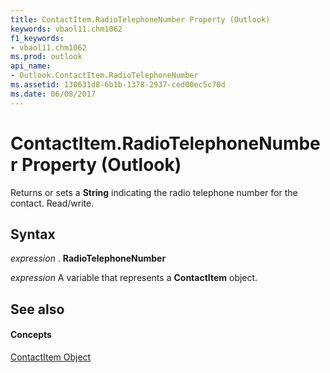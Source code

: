 ```yaml
---
title: ContactItem.RadioTelephoneNumber Property (Outlook)
keywords: vbaol11.chm1062
f1_keywords:
- vbaol11.chm1062
ms.prod: outlook
api_name:
- Outlook.ContactItem.RadioTelephoneNumber
ms.assetid: 130631d8-6b1b-1378-2937-ced00ec5c70d
ms.date: 06/08/2017
---
```



# ContactItem.RadioTelephoneNumber Property (Outlook)

Returns or sets a  **String** indicating the radio telephone number for the contact. Read/write.


## Syntax

 _expression_ . **RadioTelephoneNumber**

 _expression_ A variable that represents a **ContactItem** object.


## See also


#### Concepts


[ContactItem Object](contactitem-object-outlook.md)

